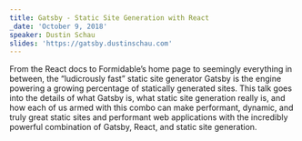 ```yaml
---
title: Gatsby - Static Site Generation with React
_date: 'October 9, 2018'
speaker: Dustin Schau
slides: 'https://gatsby.dustinschau.com'
---
```


From the React docs to Formidable’s home page to seemingly everything in
between, the “ludicrously fast” static site generator Gatsby is the engine
powering a growing percentage of statically generated sites. This talk goes
into the details of what Gatsby is, what static site generation really is, and
how each of us armed with this combo can make performant, dynamic, and truly
great static sites and performant web applications with the incredibly powerful
combination of Gatsby, React, and static site generation.
